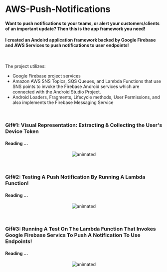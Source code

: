 # AWS-Push-Notifications

#### Want to push notifications to your teams, or alert your customers/clients of an important update? Then this is the app framework you need!

#### I created an Andoird application framework backed by Google Firebase and AWS Services to push notifications to user endpoints!

<br>

The project utilizes: 
- Google Firebase  project services 
- Amazon AWS SNS Topics, SQS Queues, and Lambda Functions that use SNS points to invoke the Firebase Android services which are connected with the Android Studio Project. 
- Android Loaders, Fragments, Lifecycle methods, User Permissions, and also implements the Firebase Messaging Service

<br>

### Gif#1: Visual Representation: Extracting & Collecting the User's Device Token
#### Reading ...
<p align="center">
  <img src="http://g.recordit.co/PAPG7PCUoY.gif" alt="animated" />
</p>

<br>


### Gif#2: Testing A Push Notification By Running A Lambda Function!
#### Reading ...
<p align="center">
  <img src="http://g.recordit.co/EraRC3Q2iM.gif" alt="animated" />
</p>

<br>


### Gif#3: Running A Test On The Lambda Function That Invokes Google Firebase Servics To Push A Notification To Use Endpoints!
#### Reading ...
<p align="center">
  <img src="http://g.recordit.co/Tw889xWKv8.gif" alt="animated" />
</p>

<br>
